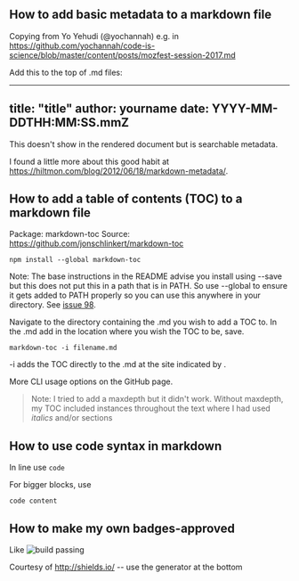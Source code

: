 ## How to add basic metadata to a markdown file

Copying from Yo Yehudi (@yochannah) e.g. in https://github.com/yochannah/code-is-science/blob/master/content/posts/mozfest-session-2017.md

Add this to the top of .md files:

---
title: "title"
author: yourname
date: YYYY-MM-DDTHH:MM:SS.mmZ
---

This doesn't show in the rendered document but is searchable metadata.

I found a little more about this good habit at https://hiltmon.com/blog/2012/06/18/markdown-metadata/.

## How to add a table of contents (TOC) to a markdown file

Package: markdown-toc
Source: https://github.com/jonschlinkert/markdown-toc

```
npm install --global markdown-toc
```
Note: The base instructions in the README advise you install using --save but this does not put this in a path that is in PATH. So use --global to ensure it gets added to PATH properly so you can use this anywhere in your directory. See [issue 98](https://github.com/jonschlinkert/markdown-toc/issues/98).

Navigate to the directory containing the .md you wish to add a TOC to.
In the .md add <!-- toc --> in the location where you wish the TOC to be, save.

```
markdown-toc -i filename.md
```

-i adds the TOC directly to the .md at the site indicated by <!-- toc -->.

More CLI usage options on the GitHub page.

> Note: I tried to add a maxdepth but it didn't work. Without maxdepth, my TOC included instances throughout the text where I had used *italics* and/or sections

## How to use code syntax in markdown

In line use `code`

For bigger blocks, use

```
code content
```

## How to make my own badges-approved

Like ![build passing](https://img.shields.io/badge/build-passing-green.svg)

Courtesy of http://shields.io/ -- use the generator at the bottom
